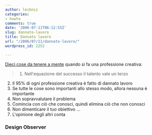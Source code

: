 ```yaml
---
author: leibniz
categories:
- howto
comments: true
date: '2006-07-11T06:12:55Z'
slug: dannato-lavoro
title: Dannato lavoro
url: "/2006/07/11/dannato-lavoro/"
wordpress_id: 2252

---
```

[Dieci cose da tenere a mente](http://www.designobserver.com/archives/000121.html) quando si fa una professione creativa:

> 1. Nell'equazione del successo il talento vale un terzo
2. Il 95% di ogni professione creativa è fatto di dannato lavoro
3. Se tutte le cose sono importanti allo stesso modo, allora nessuna è importante
4. Non sopravvalutare il problema
5. Comincia con ciò che conosci, quindi elimina ciò che non conosci
6. Non dimenticare il tuo obiettivo
...
10. L'opinione degli altri conta

### Design Observer
